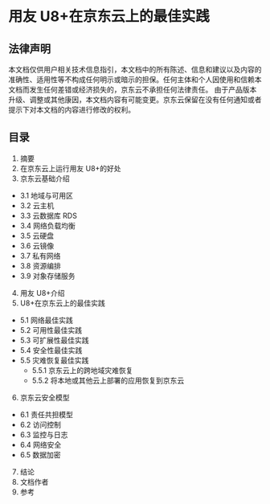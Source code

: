 # 用友 U8+在京东云上的最佳实践

## 法律声明

本文档仅供用户相关技术信息指引，本文档中的所有陈述、信息和建议以及内容的准确性、适用性等不构成任何明示或暗示的担保。任何主体和个人因使用和信赖本文档而发生任何差错或经济损失的，京东云不承担任何法律责任。 
由于产品版本升级、调整或其他康因，本文档内容有可能变更。京东云保留在没有任何通知或者提示下对本文档的内容进行修改的权利。 

## 目录
1. 摘要
2. 在京东云上运行用友 U8+的好处
3. 京东云基础介绍
  - 3.1  地域与可用区
  - 3.2  云主机
  - 3.3  云数据库 RDS
  - 3.4  网络负载均衡
  - 3.5  云硬盘
  - 3.6  云镜像
  - 3.7  私有网络
  - 3.8  资源编排
  - 3.9 对象存储服务
4. 用友 U8+介绍
5. U8+在京东云上的最佳实践
  - 5.1  网络最佳实践
  - 5.2  可用性最佳实践
  - 5.3  可扩展性最佳实践
  - 5.4  安全性最佳实践
  - 5.5  灾难恢复最佳实践
       - 5.5.1  京东云上的跨地域灾难恢复
       - 5.5.2  将本地或其他云上部署的应用恢复到京东云
6. 京东云安全模型
  - 6.1  责任共担模型
  - 6.2  访问控制
  - 6.3  监控与日志
  - 6.4  网络安全
  - 6.5 数据加密
7. 结论
8. 文档作者
9. 参考

